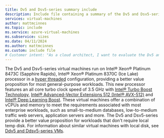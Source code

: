 ```yaml
---
title: Dv5 and Dsv5-series summary include
description: Include file containing a summary of the Dv5 and Dsv5-series size family.
services: virtual-machines
author: mattmcinnes
ms.topic: include
ms.service: azure-virtual-machines
ms.subservice: sizes
ms.date: 04/11/2024
ms.author: mattmcinnes
ms.custom: include file
# Customer intent: "As a cloud architect, I want to evaluate the Dv5 and Dsv5-series virtual machines, so that I can choose the most suitable instance type for my general-purpose enterprise workloads."
---
```


The Dv5 and Dsv5-series virtual machines run on Intel® Xeon® Platinum 8473C (Sapphire Rapids), Intel® Xeon® Platinum 8370C (Ice Lake) processor in a [hyper threaded](https://www.intel.com/content/www/us/en/architecture-and-technology/hyper-threading/hyper-threading-technology.html) configuration, providing a better value proposition for most general-purpose workloads. This new processor features an all core turbo clock speed of 3.5 GHz with [Intel&reg; Turbo Boost Technology](https://www.intel.com/content/www/us/en/architecture-and-technology/turbo-boost/turbo-boost-technology.html), [Intel&reg; Advanced-Vector Extensions 512 (Intel&reg; AVX-512)](https://www.intel.com/content/www/us/en/architecture-and-technology/avx-512-overview.html) and [Intel&reg; Deep Learning Boost](https://software.intel.com/content/www/us/en/develop/topics/ai/deep-learning-boost.html). These virtual machines offer a combination of vCPUs and memory to meet the requirements associated with most enterprise workloads, such as small-to-medium databases, low-to-medium traffic web servers, application servers and more. The Dv5 and Dsv5-series provide a better value proposition for workloads that don't require local temp disk. For information about similar virtual machines with local disk, see [Ddv5 and Ddsv5-series VMs](../../../ddv5-ddsv5-series.md).
